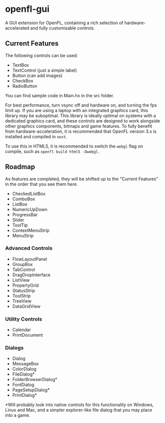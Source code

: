 # openfl-gui
A GUI extension for OpenFL, containing a rich selection of hardware-accelerated and fully customisable controls.

## Current Features
The following controls can be used:

* TextBox
* TextControl (just a simple label)
* Button (can add images)
* CheckBox
* RadioButton

You can find sample code in Main.hx in the src folder.

For best performance, turn vsync off and hardware on, and turning the fps limit up.
If you are using a laptop with an integrated graphics card, this library may be suboptimal.
This library is ideally optimal on systems with a dedicated graphics card, and these controls are designed to work
alongside other graphics components, bitmaps and game features.
To fully benefit from hardware-acceleration, it is recommended that OpenFL version 3.x is installed and compiled in `next`.

To use this in HTML5, it is recommended to switch the `webgl` flag on compile, such as `openfl build html5 -Dwebgl`.

## Roadmap

As features are completed, they will be shifted up to the "Current Features" in the order that you see them here.

 * CheckedListBox
 * ComboBox
 * ListBox
 * NumericUpDown
 * ProgressBar
 * Slider
 * ToolTip
 * ContextMenuStrip
 * MenuStrip

### Advanced Controls

 * FlowLayoutPanel
 * GroupBox
 * TabControl
 * DragDropInterface
 * ListView
 * PropertyGrid
 * StatusStrip
 * ToolStrip
 * TreeView
 * DataGridView

### Utility Controls

 * Calendar
 * PrintDocument

### Dialogs

 * Dialog
 * MessageBox
 * ColorDialog
 * FileDialog*
 * FolderBrowserDialog*
 * FontDialog
 * PageSetupDialog*
 * PrintDialog*

*Will probably look into native controls for this functionality on Windows, Linux and Mac, and a simpler explorer-like
file dialog that you may place into a game.